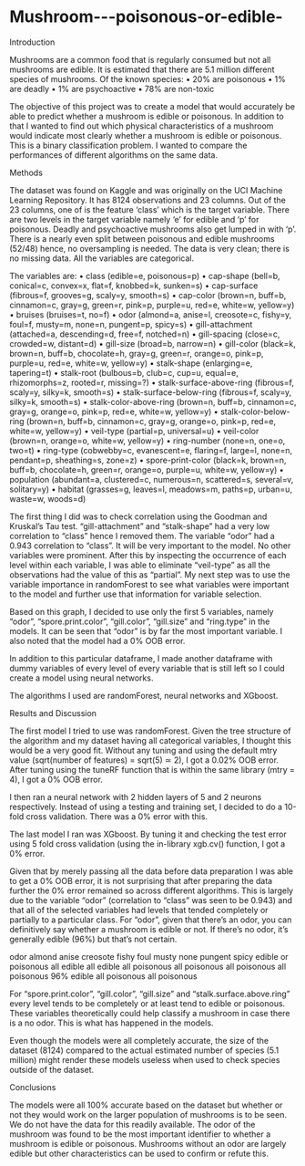 # Mushroom---poisonous-or-edible-
Introduction

Mushrooms are a common food that is regularly consumed but not all mushrooms are edible. It is estimated that there are 5.1 million different species of mushrooms. Of the known species:
•	20% are poisonous
•	1% are deadly
•	1% are psychoactive
•	78% are non-toxic

The objective of this project was to create a model that would accurately be able to predict whether a mushroom is edible or poisonous. In addition to that I wanted to find out which physical characteristics of a mushroom would indicate most clearly whether a mushroom is edible or poisonous. This is a binary classification problem. I wanted to compare the performances of different algorithms on the same data.


Methods

The dataset was found on Kaggle and was originally on the UCI Machine Learning Repository. It has 8124 observations and 23 columns. Out of the 23 columns, one of is the feature ‘class’ which is the target variable. There are two levels in the target variable namely ‘e’ for edible and ‘p’ for poisonous. Deadly and psychoactive mushrooms also get lumped in with ‘p’. There is a nearly even split between poisonous and edible mushrooms (52/48) hence, no oversampling is needed. The data is very clean; there is no missing data. All the variables are categorical.

The variables are:
•	class (edible=e, poisonous=p)
•	cap-shape (bell=b, conical=c, convex=x, flat=f, knobbed=k, sunken=s)
•	cap-surface (fibrous=f, grooves=g, scaly=y, smooth=s)
•	cap-color (brown=n, buff=b, cinnamon=c, gray=g, green=r, pink=p, purple=u, red=e, white=w, yellow=y)
•	bruises (bruises=t, no=f)
•	odor (almond=a, anise=l, creosote=c, fishy=y, foul=f, musty=m, none=n, pungent=p, spicy=s)
•	gill-attachment (attached=a, descending=d, free=f, notched=n)
•	gill-spacing (close=c, crowded=w, distant=d)
•	gill-size (broad=b, narrow=n)
•	gill-color (black=k, brown=n, buff=b, chocolate=h, gray=g, green=r, orange=o, pink=p, purple=u, red=e, white=w, yellow=y)
•	stalk-shape (enlarging=e, tapering=t) 
•	stalk-root (bulbous=b, club=c, cup=u, equal=e, rhizomorphs=z, rooted=r, missing=?)
•	stalk-surface-above-ring (fibrous=f, scaly=y, silky=k, smooth=s)
•	stalk-surface-below-ring (fibrous=f, scaly=y, silky=k, smooth=s)
•	stalk-color-above-ring (brown=n, buff=b, cinnamon=c, gray=g, orange=o, pink=p, red=e, white=w, yellow=y)
•	stalk-color-below-ring (brown=n, buff=b, cinnamon=c, gray=g, orange=o, pink=p, red=e, white=w, yellow=y)
•	veil-type (partial=p, universal=u)
•	veil-color (brown=n, orange=o, white=w, yellow=y)
•	ring-number (none=n, one=o, two=t)
•	ring-type (cobwebby=c, evanescent=e, flaring=f, large=l, none=n, pendant=p, sheathing=s, zone=z)
•	spore-print-color (black=k, brown=n, buff=b, chocolate=h, green=r, orange=o, purple=u, white=w, yellow=y)
•	population (abundant=a, clustered=c, numerous=n, scattered=s, several=v, solitary=y)
•	habitat (grasses=g, leaves=l, meadows=m, paths=p, urban=u, waste=w, woods=d)

The first thing I did was to check correlation using the Goodman and Kruskal’s Tau test. “gill-attachment” and “stalk-shape” had a very low correlation to “class” hence I removed them. The variable “odor” had a 0.943 correlation to “class”. It will be very important to the model. No other variables were prominent.
After this by inspecting the occurrence of each level within each variable, I was able to eliminate “veil-type” as all the observations had the value of this as “partial”.
My next step was to use the variable importance in randomForest to see what variables were important to the model and further use that information for variable selection.

Based on this graph, I decided to use only the first 5 variables, namely “odor”, “spore.print.color”, “gill.color”, “gill.size” and “ring.type” in the models. It can be seen that “odor” is by far the most important variable. I also noted that the model had a 0% OOB error.

In addition to this particular dataframe, I made another dataframe with dummy variables of every level of every variable that is still left so I could create a model using neural networks.

The algorithms I used are randomForest, neural networks and XGboost. 

Results and Discussion

The first model I tried to use was randomForest. Given the tree structure of the algorithm and my dataset having all categorical variables, I thought this would be a very good fit. Without any tuning and using the default mtry value (sqrt(number of features) = sqrt(5) ≃ 2), I got a 0.02% OOB error. After tuning using the tuneRF function that is within the same library (mtry = 4), I got a 0% OOB error.

I then ran a neural network with 2 hidden layers of 5 and 2 neurons respectively. Instead of using a testing and training set, I decided to do a 10-fold cross validation. There was a 0% error with this.

The last model I ran was XGboost. By tuning it and checking the test error using 5 fold cross validation (using the in-library xgb.cv() function, I got a 0% error.

Given that by merely passing all the data before data preparation I was able to get a 0% OOB error, it is not surprising that after preparing the data further the 0% error remained so across different algorithms. This is largely due to the variable “odor” (correlation to “class” was seen to be 0.943) and that all of the selected variables had levels that tended completely or partially to a particular class. For “odor”, given that there’s an odor, you can definitively say whether a mushroom is edible or not. If there’s no odor, it’s generally edible (96%) but that’s not certain. 

odor	almond	anise	creosote	fishy	foul	musty	none	pungent	spicy
edible or poisonous	all edible	all edible	all poisonous	all poisonous	all poisonous	all poisonous	96% edible	all poisonous	all poisonous

For “spore.print.color”, “gill.color”, “gill.size” and “stalk.surface.above.ring” every level tends to be completely or at least tend to edible or poisonous. These variables theoretically could help classify a mushroom in case there is a no odor. This is what has happened in the models.

Even though the models were all completely accurate, the size of the dataset (8124) compared to the actual estimated number of species (5.1 million) might render these models useless when used to check species outside of the dataset.


Conclusions

The models were all 100% accurate based on the dataset but whether or not they would work on the larger population of mushrooms is to be seen. We do not have the data for this readily available.
The odor of the mushroom was found to be the most important identifier to whether a mushroom is edible or poisonous. Mushrooms without an odor are largely edible but other characteristics can be used to confirm or refute this.
